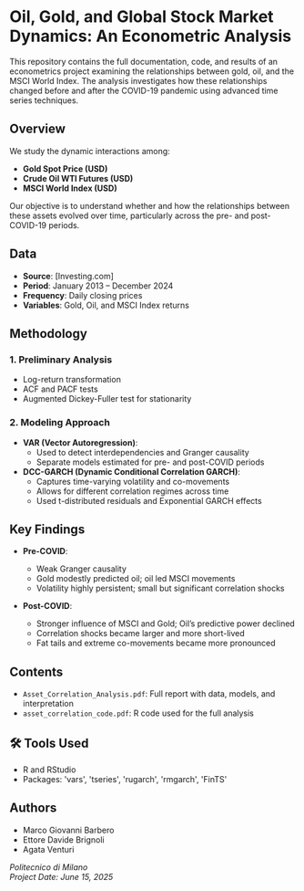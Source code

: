 # Oil, Gold, and Global Stock Market Dynamics: An Econometric Analysis

This repository contains the full documentation, code, and results of an econometrics project examining the relationships between gold, oil, and the MSCI World Index. The analysis investigates how these relationships changed before and after the COVID-19 pandemic using advanced time series techniques.

## Overview

We study the dynamic interactions among:
- **Gold Spot Price (USD)**
- **Crude Oil WTI Futures (USD)**
- **MSCI World Index (USD)**

Our objective is to understand whether and how the relationships between these assets evolved over time, particularly across the pre- and post-COVID-19 periods.

## Data

- **Source**: [Investing.com]
- **Period**: January 2013 – December 2024
- **Frequency**: Daily closing prices
- **Variables**: Gold, Oil, and MSCI Index returns

## Methodology

### 1. Preliminary Analysis
- Log-return transformation
- ACF and PACF tests
- Augmented Dickey-Fuller test for stationarity

### 2. Modeling Approach
- **VAR (Vector Autoregression)**:
  - Used to detect interdependencies and Granger causality
  - Separate models estimated for pre- and post-COVID periods
- **DCC-GARCH (Dynamic Conditional Correlation GARCH)**:
  - Captures time-varying volatility and co-movements
  - Allows for different correlation regimes across time
  - Used t-distributed residuals and Exponential GARCH effects

## Key Findings

- **Pre-COVID**:
  - Weak Granger causality
  - Gold modestly predicted oil; oil led MSCI movements
  - Volatility highly persistent; small but significant correlation shocks

- **Post-COVID**:
  - Stronger influence of MSCI and Gold; Oil’s predictive power declined
  - Correlation shocks became larger and more short-lived
  - Fat tails and extreme co-movements became more pronounced

## Contents
- `Asset_Correlation_Analysis.pdf`: Full report with data, models, and interpretation
- `asset_correlation_code.pdf`: R code used for the full analysis


## 🛠 Tools Used

- R and RStudio
- Packages: 'vars', 'tseries', 'rugarch', 'rmgarch', 'FinTS'

## Authors

- Marco Giovanni Barbero  
- Ettore Davide Brignoli  
- Agata Venturi  

*Politecnico di Milano*  
*Project Date: June 15, 2025*
